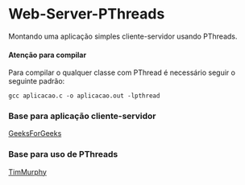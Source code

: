 # Web-Server-PThreads
Montando uma aplicação simples cliente-servidor usando PThreads.

#### Atenção para compilar
Para compilar o qualquer classe com PThread é necessário seguir o seguinte padrão:
```
gcc aplicacao.c -o aplicacao.out -lpthread
```

### Base para aplicação cliente-servidor
[GeeksForGeeks](https://www.geeksforgeeks.org/tcp-server-client-implementation-in-c/)

### Base para uso de PThreads
[TimMurphy](https://timmurphy.org/2010/05/04/pthreads-in-c-a-minimal-working-example/)

